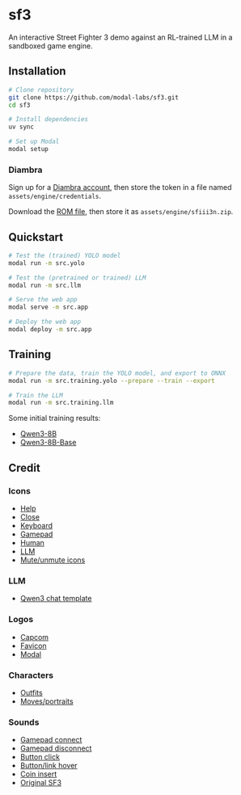 # sf3

An interactive Street Fighter 3 demo against an RL-trained LLM in a sandboxed game engine.

## Installation

```bash
# Clone repository
git clone https://github.com/modal-labs/sf3.git
cd sf3

# Install dependencies
uv sync

# Set up Modal
modal setup
```

### Diambra

Sign up for a [Diambra account](https://www.diambra.ai/),
then store the token in a file named `assets/engine/credentials`.

Download the [ROM file](https://wowroms.com/en/roms/mame-0.139u1/street-fighter-iii-3rd-strike-fight-for-the-future-japan-990608-no-cd/7073.html),
then store it as `assets/engine/sfiii3n.zip`.

## Quickstart

```bash
# Test the (trained) YOLO model
modal run -m src.yolo

# Test the (pretrained or trained) LLM
modal run -m src.llm

# Serve the web app
modal serve -m src.app

# Deploy the web app
modal deploy -m src.app
```

## Training

```bash
# Prepare the data, train the YOLO model, and export to ONNX
modal run -m src.training.yolo --prepare --train --export

# Train the LLM
modal run -m src.training.llm
```

Some initial training results:

- [Qwen3-8B](https://wandb.ai/andrewhinh/sf3-llm-train-qwen3-8b-10-1000?nw=nwuserandrewhinh)
- [Qwen3-8B-Base](https://wandb.ai/andrewhinh/sf3-llm-train-qwen3-8b-base-10-1000?nw=nwuserandrewhinh)

## Credit

### Icons

- [Help](https://www.flaticon.com/free-icons/question)
- [Close](https://www.flaticon.com/free-icons/close)
- [Keyboard](https://www.flaticon.com/free-icons/electric-keyboard)
- [Gamepad](https://www.flaticon.com/free-icons/controller)
- [Human](https://www.flaticon.com/free-icons/muscle)
- [LLM](https://www.flaticon.com/free-icons/robot)
- [Mute/unmute icons](https://feathericons.com/)

### LLM

- [Qwen3 chat template](https://qwen.readthedocs.io/en/latest/_downloads/c101120b5bebcc2f12ec504fc93a965e/qwen3_nonthinking.jinja)

### Logos

- [Capcom](https://logos.fandom.com/wiki/Capcom?file=Capcom.svg)
- [Favicon](https://images.app.goo.gl/Dx3mLrW8dorr92Uq7)
- [Modal](https://live.standards.site/modal)

### Characters

- [Outfits](https://www.zytor.com/~johannax/jigsaw/sf/3s.html)
- [Moves/portraits](https://streetfighter.fandom.com/wiki/List_of_moves_in_Street_Fighter_III:_3rd_Strike)

### Sounds

- [Gamepad connect](https://orangefreesounds.com/usb-connection-sound-effect/)
- [Gamepad disconnect](https://www.myinstants.com/en/instant/windows-10-usb-disconnect-8906/)
- [Button click](https://freesound.org/people/orginaljun/sounds/157871/)
- [Button/link hover](https://freesound.org/people/steaq/sounds/757328/)
- [Coin insert](https://www.myinstants.com/en/instant/street-fighter-ii-coin/)
- [Original SF3](https://downloads.khinsider.com/game-soundtracks/album/street-fighter-iii-third-strike)
